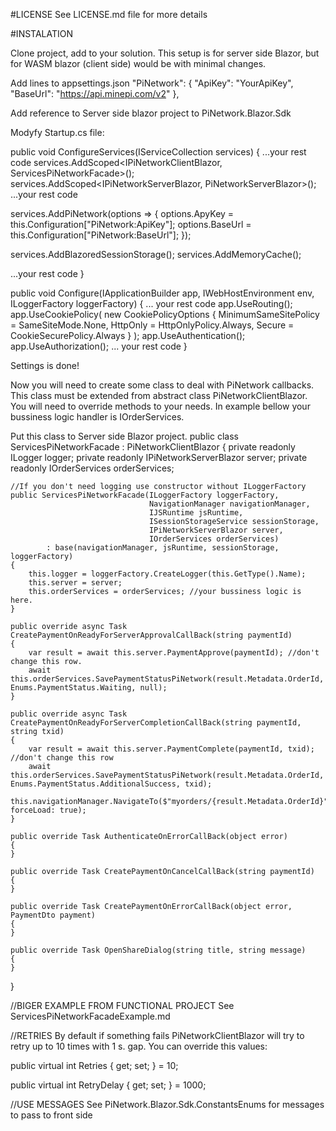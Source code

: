 ﻿#LICENSE
See LICENSE.md file for more details

#INSTALATION

Clone project, add to your solution.
This setup is for server side Blazor, but for WASM blazor (client side) would be with minimal changes.

Add lines to appsettings.json
  "PiNetwork": {
    "ApiKey": "YourApiKey",
    "BaseUrl": "https://api.minepi.com/v2"
  },

Add reference to Server side blazor project to PiNetwork.Blazor.Sdk

Modyfy Startup.cs file:

public void ConfigureServices(IServiceCollection services)
{
   ...your rest code
   services.AddScoped<IPiNetworkClientBlazor, ServicesPiNetworkFacade>();
   services.AddScoped<IPiNetworkServerBlazor, PiNetworkServerBlazor>();
   ...your rest code

   services.AddPiNetwork(options =>
   {
         options.ApyKey = this.Configuration["PiNetwork:ApiKey"];
         options.BaseUrl = this.Configuration["PiNetwork:BaseUrl"];
   });

   services.AddBlazoredSessionStorage();
   services.AddMemoryCache();
   
   ...your rest code
}

public void Configure(IApplicationBuilder app, IWebHostEnvironment env, ILoggerFactory loggerFactory)
{
   ... your rest code
   app.UseRouting();
   app.UseCookiePolicy(
         new CookiePolicyOptions
         {
            MinimumSameSitePolicy = SameSiteMode.None,
            HttpOnly = HttpOnlyPolicy.Always,
            Secure = CookieSecurePolicy.Always
         }
   );
   app.UseAuthentication();
   app.UseAuthorization();
   ... your rest code
}

Settings is done!

Now you will need to create some class to deal with PiNetwork callbacks. 
This class must be extended from abstract class PiNetworkClientBlazor.
You will need to override methods to your needs.
In example bellow your bussiness logic handler is IOrderServices.

Put this class to Server side Blazor project.
public class ServicesPiNetworkFacade : PiNetworkClientBlazor
{
    private readonly ILogger logger;
    private readonly IPiNetworkServerBlazor server;
    private readonly IOrderServices orderServices;
	
	//If you don't need logging use constructor without ILoggerFactory
    public ServicesPiNetworkFacade(ILoggerFactory loggerFactory,
                                   NavigationManager navigationManager,
                                   IJSRuntime jsRuntime,
                                   ISessionStorageService sessionStorage,
                                   IPiNetworkServerBlazor server,
                                   IOrderServices orderServices)
            : base(navigationManager, jsRuntime, sessionStorage, loggerFactory)
    {
        this.logger = loggerFactory.CreateLogger(this.GetType().Name);
        this.server = server;
        this.orderServices = orderServices; //your bussiness logic is here.
    }

    public override async Task CreatePaymentOnReadyForServerApprovalCallBack(string paymentId)
    {
        var result = await this.server.PaymentApprove(paymentId); //don't change this row.
        await this.orderServices.SavePaymentStatusPiNetwork(result.Metadata.OrderId, Enums.PaymentStatus.Waiting, null);
    }

    public override async Task CreatePaymentOnReadyForServerCompletionCallBack(string paymentId, string txid)
    {
        var result = await this.server.PaymentComplete(paymentId, txid); //don't change this row
        await this.orderServices.SavePaymentStatusPiNetwork(result.Metadata.OrderId, Enums.PaymentStatus.AdditionalSuccess, txid);
        this.navigationManager.NavigateTo($"myorders/{result.Metadata.OrderId}", forceLoad: true);
    }

    public override Task AuthenticateOnErrorCallBack(object error)
    {
    }

    public override Task CreatePaymentOnCancelCallBack(string paymentId)
    {
    }

    public override Task CreatePaymentOnErrorCallBack(object error, PaymentDto payment)
    {
    }

    public override Task OpenShareDialog(string title, string message)
    {
    }
}

//BIGER EXAMPLE FROM FUNCTIONAL PROJECT
See ServicesPiNetworkFacadeExample.md

//RETRIES
By default if something fails PiNetworkClientBlazor will try to retry up to 10 times with 1 s. gap.
You can override this values:

public virtual int Retries { get; set; } = 10;

public virtual int RetryDelay { get; set; } = 1000;

//USE MESSAGES
See PiNetwork.Blazor.Sdk.ConstantsEnums for messages to pass to front side




